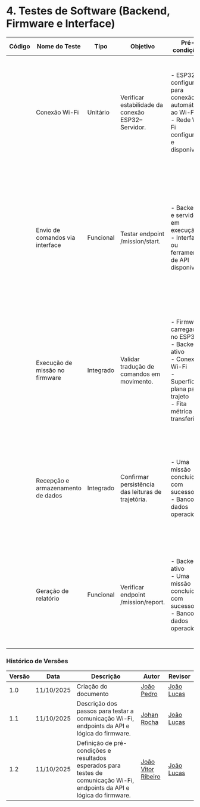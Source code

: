 # 4. Testes de Software (Backend, Firmware e Interface)

| Código | Nome do Teste                     | Tipo      | Objetivo                                           | Pré-condições | Procedimento                                                                                                                                                                                                                                                                                                                    | Resultado Esperado | Requisito Relacionado |
| ------ | --------------------------------- | --------- | -------------------------------------------------- | ------------- | ------------------------------------------------------------------------------------------------------------------------------------------------------------------------------------------------------------------------------------------------------------------------------------------------------------------------------- | ------------------ | --------------------- |
|        | Conexão Wi-Fi                     | Unitário  | Verificar estabilidade da conexão ESP32–Servidor.  | - ESP32  configurado para conexão automática ao Wi-Fi<br>- Rede Wi-Fi configurada e disponível.             | 1\. Ligar o ESP32.<br>2\. Observar os logs no Monitor Serial.<br>3\. Verificar se a mensagem "Conectado ao Wi-Fi" aparece.<br>4\. Verificar no log do servidor se a conexão do cliente (ESP32) foi registrada.<br>5\. Desligar e ligar o ESP32 3 vezes, confirmando a reconexão em todas.                                       |   - O ESP32 conectou-se ao Wi-Fi automaticamente sem intervenção do operador<br> - O ESP32 se conectou ao Wi-Fi todas as vezes em que for desligado e ligado                |                       |
|        | Envio de comandos via interface   | Funcional | Testar endpoint /mission/start.                    | - Backend e servidor em execução<br>- Interface ou ferramenta de API disponível.              | 1\. Utilizar uma ferramenta de API (como Postman ou Insomnia).<br>2\. Criar uma requisição POST para o endereço http://<ip-servidor>/mission/start.<br>3\. No corpo da requisição, inserir um JSON com uma sequência de comandos, ex: {"commands": ["forward 1", "turn 90"]}.<br>4\. Enviar a requisição e observar a resposta. |   - A requisição foi recebida pelo backend sem alterações em seu conteúdo<br> - O backend retornou uma mesagem de confirmação do recebimento da requisição                 |                       |
|        | Execução de missão no firmware    | Integrado | Validar tradução de comandos em movimento.         |     - Firmware carregado no ESP32<br> - Backend ativo<br> - Conexão Wi-Fi<br> - Superfície plana para trajeto<br> - Fita métrica e transferidor         | 1\. Enviar via API (conforme teste S-02) uma missão simples: {"commands": ["forward 1", "turn 90"]}.<br>2\. Observar o comportamento do carrinho.<br>3\. Medir com uma fita métrica e um transferidor se o deslocamento e a rotação foram executados corretamente.                                                              |  - A requisição recebida pelo backend foi enviada ao carrinho de acordo com o protocolo de comunicação estabelecido<br> - As ações executadas pelo carrinho correspondem aos comandos recebidos do backend                   |                       |
|        | Recepção e armazenamento de dados | Integrado | Confirmar persistência das leituras de trajetória. |  - Uma missão concluída com sucesso<br>- Banco de dados operacional             | 1\. Após a conclusão de uma missão (teste S-03), acessar o banco de dados.<br>2\. Executar uma query na tabela de telemetria ou trajetória, filtrando pelo ID da missão recém-concluída.<br>3\. Verificar se os registros de pose (x, y, theta) e timestamp foram criados.                                                      |  - Os dados do trajeto executado na missão foram registrados no banco de dados<br> - Os dados do trajeto executado correspondem aos trajetos planejados e executados                  |                       |
|        | Geração de relatório              | Funcional | Verificar endpoint /mission/report.                | - Backend ativo<br> - Uma missão concluída com sucesso<br>- Banco de dados operacional               | 1\. Utilizar uma ferramenta de API.<br>2\. Obter o ID da missão executada no teste S-02.<br>3\. Criar uma requisição GET para http://<ip-servidor>/mission/report?id=<ID_DA_MISSAO>.<br>4\. Enviar a requisição e analisar o JSON de resposta.                                                                                  | - Os dados utilizados para a geração do relatório corresponderam ao conjunto de dados de início de missão (trajeto planejado) e dados de execução da missão (trajeto executado)                   |                       |






### Histórico de Versões

| Versão | Data       | Descrição                                      | Autor               | Revisor            |
|--------|------------|------------------------------------------------|---------------------|--------------------|
| 1.0    | 11/10/2025 | Criação do documento | [João Pedro](https://github.com/JoaoPedrooSS)          |  [João Lucas](https://github.com/jlucasiqueira)  |
| 1.1    | 11/10/2025 | Descrição dos passos para testar a comunicação Wi-Fi, endpoints da API e lógica do firmware. | [Johan Rocha](https://github.com/johan-rocha)          |  [João Lucas](https://github.com/jlucasiqueira)  |
| 1.2    | 11/10/2025 | Definição de pré-condições e resultados esperados para testes de comunicação Wi-Fi, endpoints da API e lógica do firmware. | [João Vitor Ribeiro](https://github.com/Joa0V)          |  [João Lucas](https://github.com/jlucasiqueira)  |